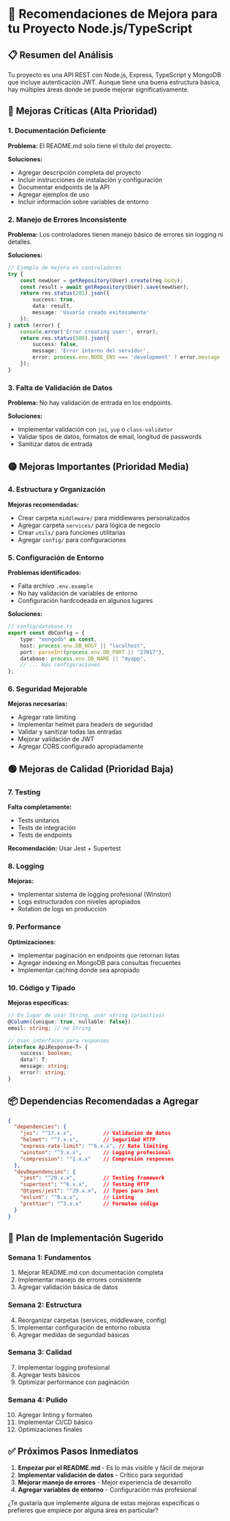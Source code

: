 # 🚀 Recomendaciones de Mejora para tu Proyecto Node.js/TypeScript

## 📋 Resumen del Análisis
Tu proyecto es una API REST con Node.js, Express, TypeScript y MongoDB que incluye autenticación JWT. Aunque tiene una buena estructura básica, hay múltiples áreas donde se puede mejorar significativamente.

## 🔴 Mejoras Críticas (Alta Prioridad)

### 1. **Documentación Deficiente**
**Problema:** El README.md solo tiene el título del proyecto.

**Soluciones:**
- Agregar descripción completa del proyecto
- Incluir instrucciones de instalación y configuración
- Documentar endpoints de la API
- Agregar ejemplos de uso
- Incluir información sobre variables de entorno

### 2. **Manejo de Errores Inconsistente**
**Problema:** Los controladores tienen manejo básico de errores sin logging ni detalles.

**Soluciones:**
```typescript
// Ejemplo de mejora en controladores
try {
    const newUser = getRepository(User).create(req.body);
    const result = await getRepository(User).save(newUser);
    return res.status(201).json({ 
        success: true, 
        data: result,
        message: 'Usuario creado exitosamente'
    });   
} catch (error) {
    console.error('Error creating user:', error);
    return res.status(500).json({
        success: false,
        message: 'Error interno del servidor',
        error: process.env.NODE_ENV === 'development' ? error.message : undefined
    });
}
```

### 3. **Falta de Validación de Datos**
**Problema:** No hay validación de entrada en los endpoints.

**Soluciones:**
- Implementar validación con `joi`, `yup` o `class-validator`
- Validar tipos de datos, formatos de email, longitud de passwords
- Sanitizar datos de entrada

## 🟡 Mejoras Importantes (Prioridad Media)

### 4. **Estructura y Organización**
**Mejoras recomendadas:**
- Crear carpeta `middleware/` para middlewares personalizados
- Agregar carpeta `services/` para lógica de negocio
- Crear `utils/` para funciones utilitarias
- Agregar `config/` para configuraciones

### 5. **Configuración de Entorno**
**Problemas identificados:**
- Falta archivo `.env.example`
- No hay validación de variables de entorno
- Configuración hardcodeada en algunos lugares

**Soluciones:**
```typescript
// config/database.ts
export const dbConfig = {
    type: "mongodb" as const,
    host: process.env.DB_HOST || "localhost",
    port: parseInt(process.env.DB_PORT || "27017"),
    database: process.env.DB_NAME || "myapp",
    // ... más configuraciones
};
```

### 6. **Seguridad Mejorable**
**Mejoras necesarias:**
- Agregar rate limiting
- Implementar helmet para headers de seguridad
- Validar y sanitizar todas las entradas
- Mejorar validación de JWT
- Agregar CORS configurado apropiadamente

## 🟢 Mejoras de Calidad (Prioridad Baja)

### 7. **Testing**
**Falta completamente:**
- Tests unitarios
- Tests de integración
- Tests de endpoints

**Recomendación:** Usar Jest + Supertest

### 8. **Logging**
**Mejoras:**
- Implementar sistema de logging profesional (Winston)
- Logs estructurados con niveles apropiados
- Rotation de logs en producción

### 9. **Performance**
**Optimizaciones:**
- Implementar paginación en endpoints que retornan listas
- Agregar indexing en MongoDB para consultas frecuentes
- Implementar caching donde sea apropiado

### 10. **Código y Tipado**
**Mejoras específicas:**
```typescript
// En lugar de usar String, usar string (primitivo)
@Column({unique: true, nullable: false})
email: string; // no String

// Usar interfaces para responses
interface ApiResponse<T> {
    success: boolean;
    data?: T;
    message: string;
    error?: string;
}
```

## 📦 Dependencias Recomendadas a Agregar

```json
{
  "dependencies": {
    "joi": "^17.x.x",          // Validación de datos
    "helmet": "^7.x.x",        // Seguridad HTTP
    "express-rate-limit": "^6.x.x", // Rate limiting
    "winston": "^3.x.x",       // Logging profesional
    "compression": "^1.x.x"    // Compresión responses
  },
  "devDependencies": {
    "jest": "^29.x.x",         // Testing framework
    "supertest": "^6.x.x",     // Testing HTTP
    "@types/jest": "^29.x.x",  // Types para Jest
    "eslint": "^8.x.x",        // Linting
    "prettier": "^3.x.x"       // Formateo código
  }
}
```

## 🎯 Plan de Implementación Sugerido

### Semana 1: Fundamentos
1. Mejorar README.md con documentación completa
2. Implementar manejo de errores consistente
3. Agregar validación básica de datos

### Semana 2: Estructura
4. Reorganizar carpetas (services, middleware, config)
5. Implementar configuración de entorno robusta
6. Agregar medidas de seguridad básicas

### Semana 3: Calidad
7. Implementar logging profesional
8. Agregar tests básicos
9. Optimizar performance con paginación

### Semana 4: Pulido
10. Agregar linting y formateo
11. Implementar CI/CD básico
12. Optimizaciones finales

## ✅ Próximos Pasos Inmediatos

1. **Empezar por el README.md** - Es lo más visible y fácil de mejorar
2. **Implementar validación de datos** - Crítico para seguridad
3. **Mejorar manejo de errores** - Mejor experiencia de desarrollo
4. **Agregar variables de entorno** - Configuración más profesional

¿Te gustaría que implemente alguna de estas mejoras específicas o prefieres que empiece por alguna área en particular?